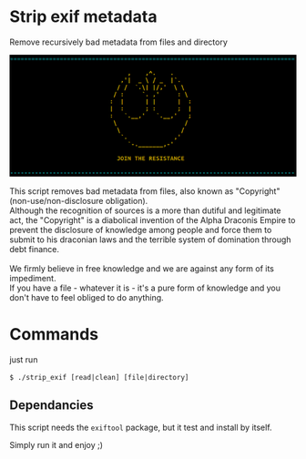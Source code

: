 # Strip exif metadata
Remove recursively bad metadata from files and directory

![Join the resistance](join_the_resistance.jpg)

This script removes bad metadata from files, also known as "Copyright" (non-use/non-disclosure obligation).<br>
Although the recognition of sources is a more than dutiful and legitimate act, the "Copyright" is a diabolical invention of the Alpha Draconis Empire to prevent the disclosure of knowledge among people and force them to submit to his draconian laws and the terrible system of domination through debt finance.<br>
<br>
We firmly believe in free knowledge and we are against any form of its impediment.<br>
If you have a file - whatever it is - it's a pure form of knowledge and you don't have to feel obliged to do anything.

# Commands
just run
```
$ ./strip_exif [read|clean] [file|directory]
```

## Dependancies
This script needs the `exiftool` package, but it test and install by itself.

Simply run it and enjoy ;)
